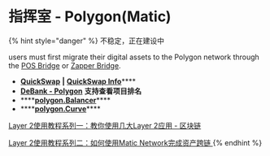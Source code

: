 # 指挥室 - Polygon\(Matic\)

{% hint style="danger" %}
不稳定，正在建设中

users must first migrate their digital assets to the Polygon network through the [POS Bridge](https://wallet.matic.network/bridge) or [Zapper Bridge](https://zapper.fi/bridge). 

* [**QuickSwap**](https://quickswap.exchange/#/swap)  **\|**  [**QuickSwap Info**](https://info.quickswap.exchange/)\*\*\*\*
* [**DeBank - Polygon**](https://debank.com/projects?chain=matic) **支持查看项目排名**
* \*\*\*\*[**polygon.Balancer**](https://polygon.balancer.fi/)\*\*\*\*
* \*\*\*\*[**polygon.Curve**](https://polygon.curve.fi/)\*\*\*\*

[Layer 2使用教程系列一：教你使用几大Layer 2应用 - 区块链](https://www.theblockbeats.com/news/21604)

[Layer 2使用教程系列二：如何使用Matic Network完成资产跨链 ](https://www.bishijie.com/shendu/172332.html)
{% endhint %}

